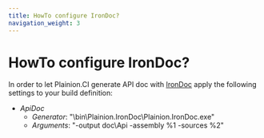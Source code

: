 ```yaml
---
title: HowTo configure IronDoc?
navigation_weight: 3
---
```


# HowTo configure IronDoc?

In order to let Plainion.CI generate API doc with [IronDoc](https://github.com/plainionist/Plainion.IronDoc) apply the following settings
to your build definition:

- *ApiDoc*
  - *Generator*: "\bin\Plainion.IronDoc\Plainion.IronDoc.exe"
  - *Arguments*: "-output doc\Api -assembly %1 -sources %2"




